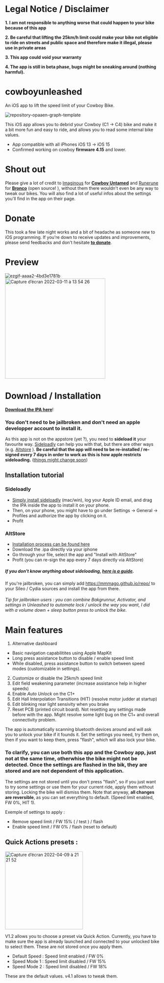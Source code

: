 # Legal Notice / Disclaimer
**1. I am not responsible to anything worse that could happen to your bike because of this app**

**2. Be careful that lifting the 25km/h limit could make your bike not eligible to ride on streets and public space and therefore make it illegal, please use in private areas**

**3. This app could void your warranty**

**4. The app is still in beta phase, bugs might be sneaking around (nothing harmful).**



# cowboyunleashed
An iOS app to lift the speed limit of your Cowboy Bike. 


![repository-opaaen-graph-template](https://user-images.githubusercontent.com/76073612/149851972-9bbeed50-0823-4da1-b744-0e3f4f4e59ca.png)


This iOS app allows you to debrid your Cowboy (C1 -> C4) bike and make it a bit more fun and easy to ride, and allows you to read some internal bike values.

- App compatible with all iPhones iOS 13 -> iOS 15
- Confirmed working on cowboy **firmware 4.15** and lower.



# Shout out

Please give a lot of credit to [Imaginous](https://github.com/Imaginous) for **[Cowboy Untamed](https://github.com/Imaginous/Cowboy_Untamed)** and [Runerune](https://github.com/runerune) for **[Bronco](https://github.com/runerune/BroncoUnleashed)** (open source! ), without them there wouldn't even be any way to tweak our bikes. You will also find a lot of useful infos about the settings you'll find in the app on their page.


# Donate

This took a few late night works and a bit of headache as someone new to iOS programming. If you're down to receive updates and improvements, please send feedbacks and don't hesitate [**to donate**](https://linktr.ee/mmmago).

# Preview


![ezgif-aaaa2-4bd3e1781b](https://user-images.githubusercontent.com/76073612/162585800-dafea821-1c84-4d49-9c47-1e60deb0575c.gif)
 <img width="327" alt="Capture d’écran 2022-03-11 à 13 54 26" src="https://user-images.githubusercontent.com/76073612/157870453-a4b45dd5-9364-4ff6-ba1b-ba5400760c57.png">



# Download / Installation
[**Download the IPA here**](https://github.com/mmmago/cowboyunleashed/releases)!


### You don't need to be jailbroken and don't need an apple developper account to install it.

As this app is not on the appstore (yet ?), you need to **sideload it** your favourite way. [Sideloadly](https://sideloadly.io/) can help you with that, but there are other ways (e.g. [Altstore](https://altstore.io/) ). **Be careful that the app will need to be re-installed / re-signed every 7 days in order to work as this is how apple restricts sideloading.** ([things might change soon](https://www.macrumors.com/2022/03/17/eu-sideloading-bill-coming-soon/))

## Installation tutorial 

### Sideloadly

- [Simply install sideloadly](https://sideloadly.io/) (mac/win), log your Apple ID email, and drag the IPA inside the app to install it on your phone.
- Then, on your phone, you might have to go under Settings -> General -> Profiles and authorize the app by clicking on it.
- Profit 

### AltStore

- [Installation process can be found here](https://altstore.io/faq/)
- Download the .ipa directly via your iphone
- Go through your file, select the app and "Install with AltStore"
- Profit (you can re-sign the app every 7 days directly via AltStore)

##### If you don't know anything about sideloading, [here is a guide](https://www.reddit.com/r/sideloaded/comments/orqzau/guide_a_complete_beginners_guide_to_sideloading/).

If you're jailbroken, you can simply add https://mmmago.github.io/repo/ to your Sileo / Cydia sources and install the app from there.

###### *Tip for jailbroken users : you can combine Bakgrunnur, Activator, and settings in Unleashed to automate lock / unlock the way you want, I did with a volume down + sleep button press to unlock the bike.* 


# Main features

1. Alternative dashboard 
- Basic navigation capabilitites using Apple MapKit
- Long press assistance button to disable / enable speed limit
- While disabled, press assistance button to switch between speed modes (customizable in settings).
2. Customize or disable the 25km/h speed limit 
3. Edit field weakening parameter (increase assistance help in higher speeds)
4. Enable *Auto Unlock* on the C1+
5. Edit Hall Interpolation Transitions (HIT) (resolve motor judder at startup)
6. Edit blinking rear light sensivity when you brake
7.  Reset PCB (printed circuit board). Not resetting any settings made before with the app. Might resolve some light bug on the C1+ and overall connectivity problem.

The app is automatically scanning bluetooth devices around and will ask you to unlock your bike if it founds it. Set the settings you need, try them on, then if you want to keep them, press "flash", which will also lock your bike.

### To clarify, you can use both this app and the Cowboy app, just not at the same time, otherwhise the bike might not be detected. Once the settings are flashed in the bik, they are stored and are not dependent of this application.

The settings are not stored until you don't press "flash", so if you just want to try some settings or use them for your current ride, apply them without storing. Locking the bike will dismiss them. Note that anyway, **all changes are reversible**, as you can set everything to default. (Speed limit enabled, FW 0%, HIT 1).

Exemple of settings to apply : 

- Remove speed limit / FW 15% ( / test ) / flash
- Enable speed limit / FW 0% / flash (reset to default)


## Quick Actions presets :

<img width="254" alt="Capture d’écran 2022-04-09 à 21 21 52" src="https://user-images.githubusercontent.com/76073612/162588738-6f86eaf2-beef-44be-9550-f0f293b871e0.png">

V1.2 allows you to choose a preset via Quick Action. Currently, you have to make sure the app is already launched and connected to your unlocked bike to select them. These are not stored once you apply them.

- Default Speed : Speed limit enabled / FW 0%
- Speed Mode 1 : Speed limit disabled / FW 15%
- Speed Mode 2 : Speed limit disabled / FW 18%

These are the default values. v4.1 allows to tweak them.

